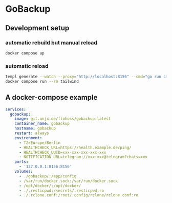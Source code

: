 # GoBackup

## Development setup

### automatic rebuild but manual reload

`docker compose up`

### automatic reload

```sh
templ generate --watch --proxy="http://localhost:8156" --cmd="go run cmd/main.go"
docker compose run --rm tailwind
```

## A docker-compose example

```yml
services:
  gobackup:
    image: git.unjx.de/flohoss/gobackup:latest
    container_name: gobackup
    hostname: gobackup
    restart: always
    environment:
      - TZ=Europe/Berlin
      - HEALTHCHECK_URL=https://health.example.de/ping/
      - HEALTHCHECK_UUID=xxx-xxx-xxx-xxx-xxx
      - NOTIFICATION_URL=telegram://xxx:xxx@telegram?chats=xxx
    ports:
      - '127.0.0.1:8156:8156'
    volumes:
      - ./gobackup/:/app/config
      - /var/run/docker.sock:/var/run/docker.sock
      - /opt/docker/:/opt/docker/
      - ./.resticpwd:/secrets/.resticpwd:ro
      - ./.rclone.conf:/root/.config/rclone/rclone.conf:ro
```
